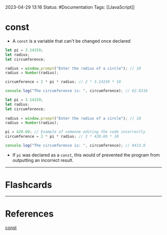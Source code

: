 2023-04-29 13:16
Status: #Documentation 
Tags: [[JavaScript]]

# const

* A `const` is a variable that can't be changed once declared

```javascript
let pi = 3.14159;
let radius;
let circumference;

radius = window.prompt("Enter the radius of a circle"); // 10
radius = Number(radius);

circumference = 2 * pi * radius; // 2 * 3.14159 * 10

console.log("The circumference is: ", circumference); // 62.8318
```

```javascript
let pi = 3.14159;
let radius;
let circumference;
  
radius = window.prompt("Enter the radius of a circle"); // 10
radius = Number(radius);

pi = 420.69; // Example of someone editing the code incorrectly
circumference = 2 * pi * radius; // 2 * 420.69 * 10

console.log("The circumference is: ", circumference); // 8413.8
```
* If `pi` was declared as a `const`, this would of prevented the program from outputting an incorrect result.




___
# Flashcards



---
# References
[const](https://www.youtube.com/watch?v=8dWL3wF_OMw&list=PL3k5VlZzpQyEz03mNlmU50YcIJ6vEDz95&index=1&t=1811s)
